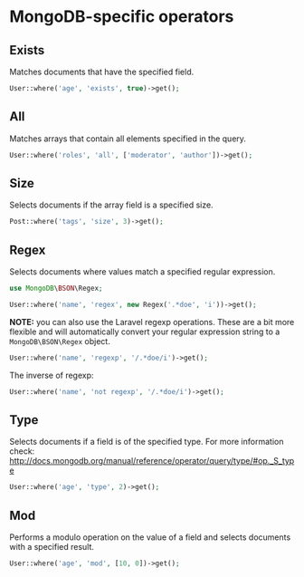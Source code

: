# MongoDB-specific operators

## Exists

Matches documents that have the specified field.

```php
User::where('age', 'exists', true)->get();
```

## All

Matches arrays that contain all elements specified in the query.

```php
User::where('roles', 'all', ['moderator', 'author'])->get();
```

## Size

Selects documents if the array field is a specified size.

```php
Post::where('tags', 'size', 3)->get();
```

## Regex

Selects documents where values match a specified regular expression.

```php
use MongoDB\BSON\Regex;

User::where('name', 'regex', new Regex('.*doe', 'i'))->get();
```

**NOTE:** you can also use the Laravel regexp operations. These are a bit more flexible and will automatically convert your regular expression string to a `MongoDB\BSON\Regex` object.

```php
User::where('name', 'regexp', '/.*doe/i')->get();
```

The inverse of regexp:

```php
User::where('name', 'not regexp', '/.*doe/i')->get();
```

## Type

Selects documents if a field is of the specified type. For more information check: http://docs.mongodb.org/manual/reference/operator/query/type/#op._S_type

```php
User::where('age', 'type', 2)->get();
```

## Mod

Performs a modulo operation on the value of a field and selects documents with a specified result.

```php
User::where('age', 'mod', [10, 0])->get();
```